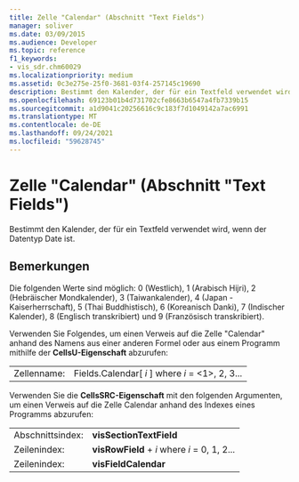 ```yaml
---
title: Zelle "Calendar" (Abschnitt "Text Fields")
manager: soliver
ms.date: 03/09/2015
ms.audience: Developer
ms.topic: reference
f1_keywords:
- vis_sdr.chm60029
ms.localizationpriority: medium
ms.assetid: 0c3e275e-25f0-3681-03f4-257145c19690
description: Bestimmt den Kalender, der für ein Textfeld verwendet wird, wenn der Datentyp Date ist.
ms.openlocfilehash: 69123b01b4d731702cfe8663b6547a4fb7339b15
ms.sourcegitcommit: a1d9041c20256616c9c183f7d1049142a7ac6991
ms.translationtype: MT
ms.contentlocale: de-DE
ms.lasthandoff: 09/24/2021
ms.locfileid: "59628745"
---
```

# <a name="calendar-cell-text-fields-section"></a>Zelle "Calendar" (Abschnitt "Text Fields")

Bestimmt den Kalender, der für ein Textfeld verwendet wird, wenn der Datentyp Date ist.
  
## <a name="remarks"></a>Bemerkungen

Die folgenden Werte sind möglich: 0 (Westlich), 1 (Arabisch Hijri), 2 (Hebräischer Mondkalender), 3 (Taiwankalender), 4 (Japan - Kaiserherrschaft), 5 (Thai Buddhistisch), 6 (Koreanisch Danki), 7 (Indischer Kalender), 8 (Englisch transkribiert) und 9 (Französisch transkribiert). 
  
Verwenden Sie Folgendes, um einen Verweis auf die Zelle "Calendar" anhand des Namens aus einer anderen Formel oder aus einem Programm mithilfe der **CellsU-Eigenschaft** abzurufen: 
  
|||
|:-----|:-----|
| Zellenname:  <br/> | Fields.Calendar[  *i*  ] where  *i*  = <1>, 2, 3...  <br/> |
   
Verwenden Sie die **CellsSRC-Eigenschaft** mit den folgenden Argumenten, um einen Verweis auf die Zelle Calendar anhand des Indexes eines Programms abzurufen: 
  
|||
|:-----|:-----|
| Abschnittsindex:  <br/> |**visSectionTextField** <br/> |
| Zeilenindex:  <br/> |**visRowField**  +   *i* where *i* = 0, 1, 2...  <br/> |
| Zeilenindex:  <br/> |**visFieldCalendar** <br/> |
   

